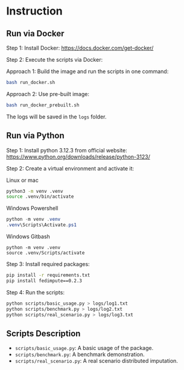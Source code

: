 # Instruction


## Run via Docker

Step 1: Install Docker: https://docs.docker.com/get-docker/

Step 2: Execute the scripts via Docker:

Approach 1: Build the image and run the scripts in one command:

```bash
bash run_docker.sh
```

Approach 2: Use pre-built image:

```bash
bash run_docker_prebuilt.sh
```

The logs will be saved in the `logs` folder.

## Run via Python

Step 1: Install python 3.12.3 from official website: https://www.python.org/downloads/release/python-3123/

Step 2: Create a virtual environment and activate it:

Linux or mac
```bash
python3 -m venv .venv
source .venv/bin/activate
```

Windows Powershell
```powershell
python -m venv .venv
.venv\Scripts\Activate.ps1
```

Windows Gitbash
```gitbash
python -m venv .venv
source .venv/Scripts/activate
```

Step 3: Install required packages:

```bash
pip install -r requirements.txt
pip install fedimpute==0.2.3
```

Step 4: Run the scripts:

```bash
python scripts/basic_usage.py > logs/log1.txt
python scripts/benchmark.py > logs/log2.txt
python scripts/real_scenario.py > logs/log3.txt
```

## Scripts Description

- `scripts/basic_usage.py`: A basic usage of the package.
- `scripts/benchmark.py`: A benchmark demonstration.
- `scripts/real_scenario.py`: A real scenario distributed imputation.
